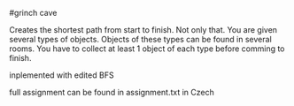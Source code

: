 #grinch cave

Creates the shortest path from start to finish. Not only that. You are given several types of objects.
Objects of these types can be found in several rooms. You have to collect at least 1 object of each type before comming to finish.

inplemented with edited BFS

full assignment can be found in assignment.txt in Czech
